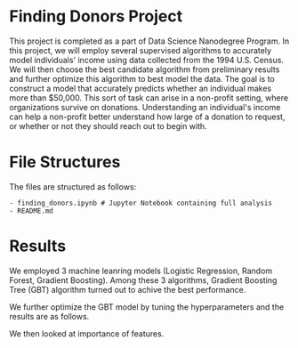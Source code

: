 # Finding Donors Project
This project is completed as a part of Data Science Nanodegree Program. In this project, we will employ several supervised algorithms to accurately model individuals' income using data collected from the 1994 U.S. Census. We will then choose the best candidate algorithm from preliminary results and further optimize this algorithm to best model the data. The goal is to construct a model that accurately predicts whether an individual makes more than $50,000. This sort of task can arise in a non-profit setting, where organizations survive on donations. Understanding an individual's income can help a non-profit better understand how large of a donation to request, or whether or not they should reach out to begin with.

# File Structures
The files are structured as follows:
```
- finding_donors.ipynb # Jupyter Notebook containing full analysis
- README.md
```

# Results
We employed 3 machine leanring models (Logistic Regression, Random Forest, Gradient Boosting). Among these 3 algorithms, Gradient Boosting Tree (GBT) algorithm turned out to achive the best performance. 

We further optimize the GBT model by tuning the hyperparameters and the results are as follows.


We then looked at importance of features.

